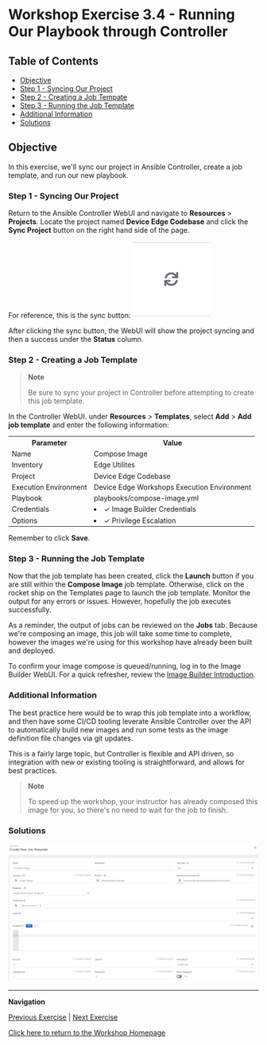 # Workshop Exercise 3.4 - Running Our Playbook through Controller

## Table of Contents

* [Objective](#objective)
* [Step 1 - Syncing Our Project](#step-1---creating-a-playbook)
* [Step 2 - Creating a Job Tempate](#step-2---creating-a-job-template)
* [Step 3 - Running the Job Template](#step-3---running-the-job-template)
* [Additional Information](#additional-information)
* [Solutions](#solutions)

## Objective

In this exercise, we'll sync our project in Ansible Controller, create a job template, and run our new playbook.

### Step 1 - Syncing Our Project

Return to the Ansible Controller WebUI and navigate to **Resources** > **Projects**. Locate the project named **Device Edge Codebase** and click the **Sync Project** button on the right hand side of the page.

For reference, this is the sync button:
![Sync Button](../images/sync-button.png)

After clicking the sync button, the WebUI will show the project syncing and then a success under the **Status** column.

### Step 2 - Creating a Job Template

> **Note**
>
> Be sure to sync your project in Controller before attempting to create this job template.

In the Controller WebUI. under **Resources** > **Templates**, select **Add** > **Add job template** and enter the following information:

<table>
  <tr>
    <th>Parameter</th>
    <th>Value</th>
  </tr>
  <tr>
    <td>Name</td>
    <td>Compose Image</td>
  </tr>
  <tr>
    <td>Inventory</td>
    <td>Edge Utilites</td>
  </tr>
  <tr>
    <td>Project</td>
    <td>Device Edge Codebase</td>
  </tr>
  <tr>
    <td>Execution Environment</td>
    <td>Device Edge Workshops Execution Environment</td>
  </tr>
  <tr>
    <td>Playbook</td>
    <td>playbooks/compose-image.yml</td>
  </tr>
  <tr>
    <td>Credentials</td>
    <td><li>✓ Image Builder Credentials</li></td>
  </tr>
  <tr>
    <td>Options</td>
    <td><li>✓ Privilege Escalation</li></td>
  </tr>
</table>

Remember to click **Save**.

### Step 3 - Running the Job Template

Now that the job template has been created, click the **Launch** button if you are still within the **Compose Image** job template. Otherwise, click on the rocket ship on the Templates page to launch the job template. Monitor the output for any errors or issues. However, hopefully the job executes successfully.

As a reminder, the output of jobs can be reviewed on the **Jobs** tab. Because we're composing an image, this job will take some time to complete, however the images we're using for this workshop have already been built and deployed.

To confirm your image compose is queued/running, log in to the Image Builder WebUI. For a quick refresher, review the [Image Builder Introduction](../1.8-image-builder-intro).

### Additional Information

The best practice here would be to wrap this job template into a workflow, and then have some CI/CD tooling leverate Ansible Controller over the API to automatically build new images and run some tests as the image definition file changes via git updates.

This is a fairly large topic, but Controller is flexible and API driven, so integration with new or existing tooling is straightforward, and allows for best practices.

> **Note**
>
> To speed up the workshop, your instructor has already composed this image for you, so there's no need to wait for the job to finish.

### Solutions

![Compose Image Job Template](../images/compose-image-job-template.png)

---
**Navigation**

[Previous Exercise](../3.3-using-collection-in-playbook) | [Next Exercise](../4.1-network-provision)

[Click here to return to the Workshop Homepage](../README.md)
